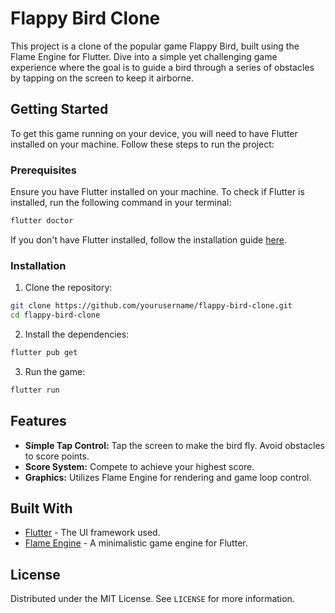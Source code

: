 # Flappy Bird Clone

This project is a clone of the popular game Flappy Bird, built using the Flame Engine for Flutter. Dive into a simple yet challenging game experience where the goal is to guide a bird through a series of obstacles by tapping on the screen to keep it airborne.

## Getting Started

To get this game running on your device, you will need to have Flutter installed on your machine. Follow these steps to run the project:

### Prerequisites

Ensure you have Flutter installed on your machine. To check if Flutter is installed, run the following command in your terminal:

```bash
flutter doctor
```

If you don't have Flutter installed, follow the installation guide [here](https://flutter.dev/docs/get-started/install).

### Installation

1. Clone the repository:

```bash
git clone https://github.com/yourusername/flappy-bird-clone.git
cd flappy-bird-clone
```

2. Install the dependencies:

```bash
flutter pub get
```

3. Run the game:

```bash
flutter run
```

## Features

- **Simple Tap Control:** Tap the screen to make the bird fly. Avoid obstacles to score points.
- **Score System:** Compete to achieve your highest score.
- **Graphics:** Utilizes Flame Engine for rendering and game loop control.

## Built With

- [Flutter](https://flutter.dev/) - The UI framework used.
- [Flame Engine](https://flame-engine.org/) - A minimalistic game engine for Flutter.

## License

Distributed under the MIT License. See `LICENSE` for more information.
